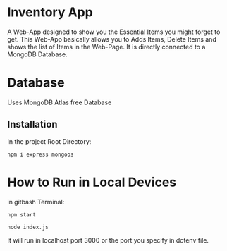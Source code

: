 # Inventory App
A Web-App designed to show you the Essential Items you might forget to get. This Web-App basically allows you to Adds Items, Delete Items and shows the list of Items in the Web-Page. It is directly connected to a MongoDB Database.

# Database
Uses MongoDB Atlas free Database

## Installation
In the project Root Directory:
```
npm i express mongoos
```

# How to Run in Local Devices
in gitbash Terminal:<br>
```
npm start
```
```
node index.js
```
It will run in localhost port 3000 or the port you specify in dotenv file.
